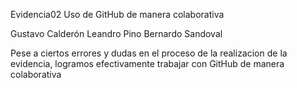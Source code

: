 Evidencia02 Uso de GitHub de manera colaborativa

Gustavo Calderón
Leandro Pino
Bernardo Sandoval

Pese a ciertos errores y dudas en el proceso de la realizacion de la evidencia, logramos efectivamente trabajar con GitHub de manera colaborativa
